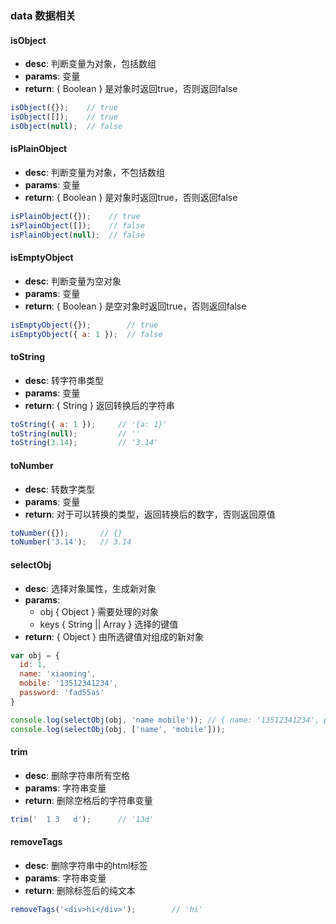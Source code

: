### data 数据相关

#### isObject
- **desc**: 判断变量为对象，包括数组
- **params**: 变量
- **return**: { Boolean } 是对象时返回true，否则返回false

```javascript
isObject({});    // true
isObject([]);    // true
isObject(null);  // false
````
#### isPlainObject
- **desc**: 判断变量为对象，不包括数组
- **params**: 变量
- **return**: { Boolean } 是对象时返回true，否则返回false

```javascript
isPlainObject({});    // true
isPlainObject([]);    // false
isPlainObject(null);  // false
````

#### isEmptyObject
- **desc**: 判断变量为空对象
- **params**: 变量
- **return**: { Boolean } 是空对象时返回true，否则返回false

```javascript
isEmptyObject({});        // true
isEmptyObject({ a: 1 });  // false
````

#### toString
- **desc**: 转字符串类型
- **params**: 变量
- **return**: { String } 返回转换后的字符串

```javascript
toString({ a: 1 });		// '{a: 1}'
toString(null);  		// ''
toString(3.14);  		// '3.14'
````

#### toNumber
- **desc**: 转数字类型
- **params**: 变量
- **return**: 对于可以转换的类型，返回转换后的数字，否则返回原值

```javascript
toNumber({});		// {}
toNumber('3.14');  	// 3.14
````

#### selectObj
- **desc**: 选择对象属性，生成新对象
- **params**: 
     - obj { Object } 需要处理的对象
     - keys { String || Array } 选择的键值
- **return**: { Object } 由所选键值对组成的新对象

```javascript
var obj = { 
  id: 1, 
  name: 'xiaoming', 
  mobile: '13512341234', 
  password: 'fad55as' 
}

console.log(selectObj(obj, 'name mobile')); // { name: '13512341234', password: 'fad55as' }
console.log(selectObj(obj, ['name', 'mobile']));
````

#### trim
- **desc**: 删除字符串所有空格
- **params**: 字符串变量
- **return**: 删除空格后的字符串变量

```javascript
trim('  1 3   d');		// '13d'
````

#### removeTags
- **desc**: 删除字符串中的html标签
- **params**: 字符串变量
- **return**: 删除标签后的纯文本

```javascript
removeTags('<div>hi</div>');		// 'hi'
````